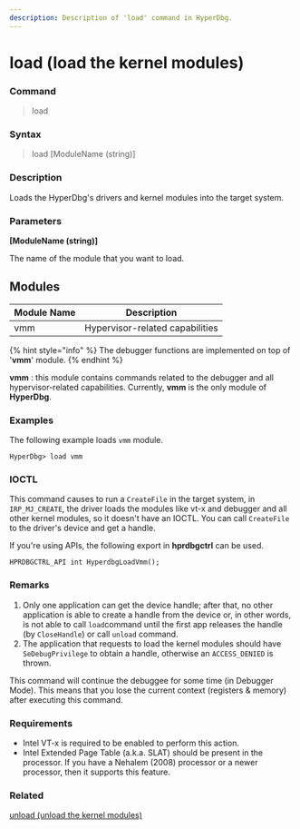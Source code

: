 ```yaml
---
description: Description of 'load' command in HyperDbg.
---
```


# load (load the kernel modules)

### Command

> load

### Syntax

> load \[ModuleName (string)]

### Description

Loads the HyperDbg's drivers and kernel modules into the target system.

### Parameters

**\[ModuleName (string)]**

The name of the module that you want to load.

## Modules

| Module Name | Description                     |
| ----------- | ------------------------------- |
| vmm         | Hypervisor-related capabilities |

{% hint style="info" %}
The debugger functions are implemented on top of '**vmm**' module.
{% endhint %}

**vmm** : this module contains commands related to the debugger and all hypervisor-related capabilities. Currently, **vmm** is the only module of **HyperDbg**.

### Examples

The following example loads `vmm` module.

```
HyperDbg> load vmm
```

### IOCTL

This command causes to run a `CreateFile` in the target system, in `IRP_MJ_CREATE`, the driver loads the modules like vt-x and debugger and all other kernel modules, so it doesn't have an IOCTL. You can call `CreateFile` to the driver's device and get a handle.

If you're using APIs, the following export in **hprdbgctrl** can be used.

```
HPRDBGCTRL_API int HyperdbgLoadVmm();
```

### Remarks

1. Only one application can get the device handle; after that, no other application is able to create a handle from the device or, in other words, is not able to call `load`command until the first app releases the handle (by `CloseHandle`) or call `unload` command.
2. The application that requests to load the kernel modules should have `SeDebugPrivilege` to obtain a handle, otherwise an `ACCESS_DENIED` is thrown.

This command will continue the debuggee for some time (in Debugger Mode). This means that you lose the current context (registers & memory) after executing this command.

### Requirements

* Intel VT-x is required to be enabled to perform this action.
* Intel Extended Page Table (a.k.a. SLAT) should be present in the processor. If you have a Nehalem (2008) processor or a newer processor, then it supports this feature.

### Related

[unload (unload the kernel modules)](https://docs.hyperdbg.org/commands/debugging-commands/unload)
